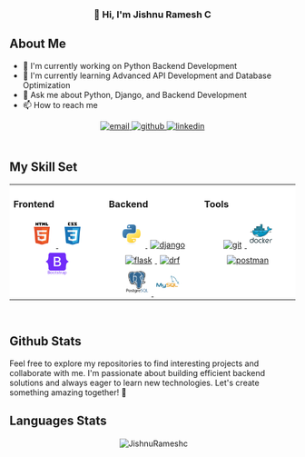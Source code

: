 ### <div align="center"> 👋 Hi, I'm Jishnu Ramesh C</div>  

## About Me
- 🔭 I'm currently working on Python Backend Development
- 🌱 I'm currently learning Advanced API Development and Database Optimization
- 💬 Ask me about Python, Django, and Backend Development
- 📫 How to reach me 
<div align="center">
<a href="mailto:jishnurameshc@gmail.com" target="_blank">
<img src="https://img.shields.io/badge/email-%23D14836.svg?&style=for-the-badge&logo=gmail&logoColor=white" alt="email" style="margin-bottom: 5px;" />
</a>
<a href="https://github.com/JishnuRameshc" target="_blank">
<img src="https://img.shields.io/badge/github-%2324292e.svg?&style=for-the-badge&logo=github&logoColor=white" alt="github" style="margin-bottom: 5px;" />
</a>

<a href="https://www.linkedin.com/in/jishnu-ramesh-c-33709b237/" target="_blank">
<img src="https://img.shields.io/badge/linkedin-%231E77B5.svg?&style=for-the-badge&logo=linkedin&logoColor=white" alt="linkedin" style="margin-bottom: 5px;" />
</a>
</div>  

<br/>

## My Skill Set  
<table style="background-color: white;"><tr><td valign="top" width="33%">

### Frontend  
<div align="center">  
<a href="https://www.w3.org/html/" target="_blank" rel="noreferrer">
    <img src="https://raw.githubusercontent.com/devicons/devicon/master/icons/html5/html5-original-wordmark.svg" alt="html5" width="40" height="40" style="background-color:white; padding: 5px; border-radius: 5px;"/>
</a>
<a href="https://www.w3schools.com/css/" target="_blank" rel="noreferrer">
    <img src="https://raw.githubusercontent.com/devicons/devicon/master/icons/css3/css3-original-wordmark.svg" alt="css3" width="40" height="40" style="background-color:white; padding: 5px; border-radius: 5px;"/>
</a>
<a href="https://getbootstrap.com" target="_blank" rel="noreferrer">
    <img src="https://raw.githubusercontent.com/devicons/devicon/master/icons/bootstrap/bootstrap-plain-wordmark.svg" alt="bootstrap" width="40" height="40" style="background-color:white; padding: 5px; border-radius: 5px;"/>
</a>
</div>
</td><td valign="top" width="33%">


### Backend  
<div align="center">  
<a href="https://www.python.org" target="_blank" rel="noreferrer">
    <img src="https://raw.githubusercontent.com/devicons/devicon/master/icons/python/python-original.svg" alt="python" width="40" height="40" style="background-color:white; padding: 5px; border-radius: 5px;"/>
</a>
<a href="https://www.djangoproject.com/" target="_blank" rel="noreferrer">
    <img src="https://cdn.worldvectorlogo.com/logos/django.svg" alt="django" width="40" height="40" style="background-color:white; padding: 5px; border-radius: 5px;"/>
</a>
<a href="https://flask.palletsprojects.com/" target="_blank" rel="noreferrer">
    <img src="https://www.vectorlogo.zone/logos/palletsprojects_flask/palletsprojects_flask-ar21~v2.svg" alt="flask" width="40" height="40" style="background-color:white; padding: 5px; border-radius: 5px;"/>
</a>
<a href="https://www.django-rest-framework.org/" target="_blank" rel="noreferrer">
    <img src="https://www.django-rest-framework.org/img/logo.png" alt="drf" width="40" height="40" style="background-color:white; padding: 5px; border-radius: 5px;"/>
</a>
<a href="https://www.postgresql.org" target="_blank" rel="noreferrer">
    <img src="https://raw.githubusercontent.com/devicons/devicon/master/icons/postgresql/postgresql-original-wordmark.svg" alt="postgresql" width="40" height="40" style="background-color:white; padding: 5px; border-radius: 5px;"/>
</a>
<a href="https://www.mysql.com/" target="_blank" rel="noreferrer">
    <img src="https://raw.githubusercontent.com/devicons/devicon/master/icons/mysql/mysql-original-wordmark.svg" alt="mysql" width="40" height="40" style="background-color:white; padding: 5px; border-radius: 5px;"/>
</a>
</div>
</td><td valign="top" width="33%">

### Tools  
<div align="center">  
<a href="https://git-scm.com/" target="_blank" rel="noreferrer">
    <img src="https://www.vectorlogo.zone/logos/git-scm/git-scm-icon.svg" alt="git" width="40" height="40" style="background-color:white; padding: 5px; border-radius: 5px;"/>
</a>
<a href="https://www.docker.com/" target="_blank" rel="noreferrer">
    <img src="https://raw.githubusercontent.com/devicons/devicon/master/icons/docker/docker-original-wordmark.svg" alt="docker" width="40" height="40" style="background-color:white; padding: 5px; border-radius: 5px;"/>
</a>
<a href="https://postman.com" target="_blank" rel="noreferrer">
    <img src="https://www.vectorlogo.zone/logos/getpostman/getpostman-icon.svg" alt="postman" width="40" height="40" style="background-color:white; padding: 5px; border-radius: 5px;"/>
</a>
</div>
</td></tr></table>  

<br/>  

## Github Stats  
Feel free to explore my repositories to find interesting projects and collaborate with me. I'm passionate about building efficient backend solutions and always eager to learn new technologies. Let's create something amazing together! 🚀
<br/>  

## Languages Stats
<div align="center">
<p>&nbsp;<img align="center" src="https://github-readme-stats.vercel.app/api?username=JishnuRameshc&show_icons=true&locale=en" alt="JishnuRameshc" /></p>
</div>
